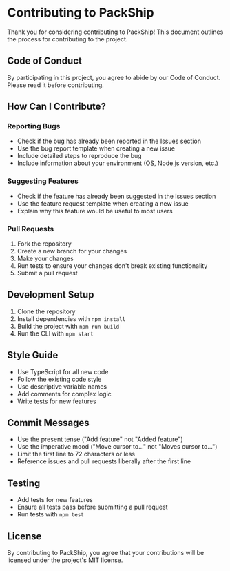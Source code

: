 # Contributing to PackShip

Thank you for considering contributing to PackShip! This document outlines the process for contributing to the project.

## Code of Conduct

By participating in this project, you agree to abide by our Code of Conduct. Please read it before contributing.

## How Can I Contribute?

### Reporting Bugs

- Check if the bug has already been reported in the Issues section
- Use the bug report template when creating a new issue
- Include detailed steps to reproduce the bug
- Include information about your environment (OS, Node.js version, etc.)

### Suggesting Features

- Check if the feature has already been suggested in the Issues section
- Use the feature request template when creating a new issue
- Explain why this feature would be useful to most users

### Pull Requests

1. Fork the repository
2. Create a new branch for your changes
3. Make your changes
4. Run tests to ensure your changes don't break existing functionality
5. Submit a pull request

## Development Setup

1. Clone the repository
2. Install dependencies with `npm install`
3. Build the project with `npm run build`
4. Run the CLI with `npm start`

## Style Guide

- Use TypeScript for all new code
- Follow the existing code style
- Use descriptive variable names
- Add comments for complex logic
- Write tests for new features

## Commit Messages

- Use the present tense ("Add feature" not "Added feature")
- Use the imperative mood ("Move cursor to..." not "Moves cursor to...")
- Limit the first line to 72 characters or less
- Reference issues and pull requests liberally after the first line

## Testing

- Add tests for new features
- Ensure all tests pass before submitting a pull request
- Run tests with `npm test`

## License

By contributing to PackShip, you agree that your contributions will be licensed under the project's MIT license.
